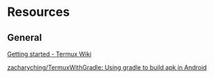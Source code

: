 # Resources

## General

[Getting started - Termux Wiki](https://wiki.termux.com/wiki/Getting_started)

[zacharyching/TermuxWithGradle: Using gradle to build apk in Android](https://github.com/zacharyching/TermuxWithGradle)